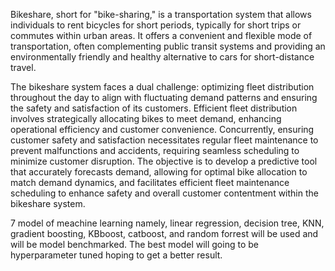 Bikeshare, short for "bike-sharing," is a transportation system that allows individuals to rent bicycles for short periods, typically for short trips or commutes within urban areas. It offers a convenient and flexible mode of transportation, often complementing public transit systems and providing an environmentally friendly and healthy alternative to cars for short-distance travel. 

The bikeshare system faces a dual challenge: optimizing fleet distribution throughout the day to align with fluctuating demand patterns and ensuring the safety and satisfaction of its customers. Efficient fleet distribution involves strategically allocating bikes to meet demand, enhancing operational efficiency and customer convenience. Concurrently, ensuring customer safety and satisfaction necessitates regular fleet maintenance to prevent malfunctions and accidents, requiring seamless scheduling to minimize customer disruption. The objective is to develop a predictive tool that accurately forecasts demand, allowing for optimal bike allocation to match demand dynamics, and facilitates efficient fleet maintenance scheduling to enhance safety and overall customer contentment within the bikeshare system.

7 model of meachine learning namely, linear regression, decision tree, KNN, gradient boosting, KBboost, catboost, and random forrest will be used and will be model benchmarked. The best model will going to be hyperparameter tuned hoping to get a better result. 
